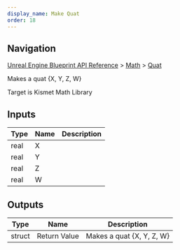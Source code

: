 ```yaml
---
display_name: Make Quat
order: 18
---
```

## Navigation

[Unreal Engine Blueprint API Reference](https://dev.epicgames.com/documentation/en-us/unreal-engine/BlueprintAPI) > [Math](https://dev.epicgames.com/documentation/en-us/unreal-engine/BlueprintAPI/Math) > [Quat](https://dev.epicgames.com/documentation/en-us/unreal-engine/BlueprintAPI/Math/Quat)

Makes a quat {X, Y, Z, W}

Target is Kismet Math Library

## Inputs

| Type | Name | Description |
| --- | --- | --- |
| real | X |  |
| real | Y |  |
| real | Z |  |
| real | W |  |

## Outputs

| Type | Name | Description |
| --- | --- | --- |
| struct | Return Value | Makes a quat {X, Y, Z, W} |
